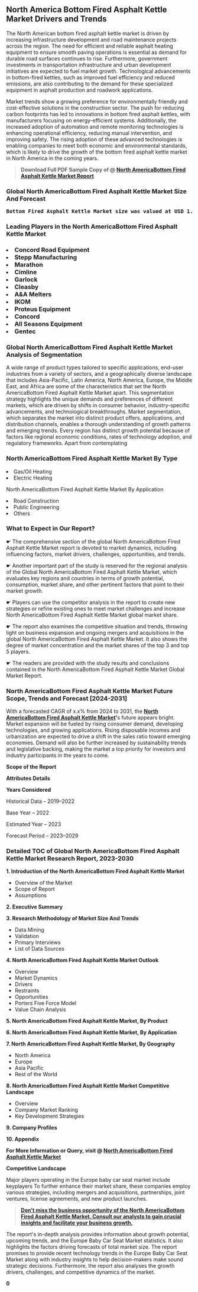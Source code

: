 <p> <h2>North America Bottom Fired Asphalt Kettle Market Drivers and Trends</h2><p>The North American bottom fired asphalt kettle market is driven by increasing infrastructure development and road maintenance projects across the region. The need for efficient and reliable asphalt heating equipment to ensure smooth paving operations is essential as demand for durable road surfaces continues to rise. Furthermore, government investments in transportation infrastructure and urban development initiatives are expected to fuel market growth. Technological advancements in bottom-fired kettles, such as improved fuel efficiency and reduced emissions, are also contributing to the demand for these specialized equipment in asphalt production and roadwork applications.</p><p>Market trends show a growing preference for environmentally friendly and cost-effective solutions in the construction sector. The push for reducing carbon footprints has led to innovations in bottom fired asphalt kettles, with manufacturers focusing on energy-efficient systems. Additionally, the increased adoption of automation and remote monitoring technologies is enhancing operational efficiency, reducing manual intervention, and improving safety. The rising adoption of these advanced technologies is enabling companies to meet both economic and environmental standards, which is likely to drive the growth of the bottom fired asphalt kettle market in North America in the coming years.</p></p><blockquote id="" class=""><strong>Download Full PDF Sample Copy of @&nbsp;<a href="https://www.verifiedmarketreports.com/download-sample/?rid=764310&utm_source=GitHub-Jan&utm_medium=263" target="_blank">North AmericaBottom Fired Asphalt Kettle Market Report</a>&nbsp;&nbsp;</strong></blockquote><h3 id="" class=""><strong>Global&nbsp;North AmericaBottom Fired Asphalt Kettle Market Size And Forecast</strong></h3><pre class="reader-text-block__code-block"><strong>Bottom Fired Asphalt Kettle Market size was valued at USD 1.20 Billion in 2022 and is projected to reach USD 1.85 Billion by 2030, growing at a CAGR of 6.0% from 2024 to 2030.</strong></pre><h3 id="" class="">Leading Players in the&nbsp;North AmericaBottom Fired Asphalt Kettle Market</h3><h3 class=""></Li><Li>Concord Road Equipment</Li><Li> Stepp Manufacturing</Li><Li> Marathon</Li><Li> Cimline</Li><Li> Garlock</Li><Li> Cleasby</Li><Li> A&A Melters</Li><Li> IKOM</Li><Li> Proteus Equipment</Li><Li> Concord</Li><Li> All Seasons Equipment</Li><Li> Gentec</h3><h3 id="" class="">Global&nbsp;North AmericaBottom Fired Asphalt Kettle Market Analysis of Segmentation</h3><p id="" class="">A wide range of product types tailored to specific applications, end-user industries from a variety of sectors, and a geographically diverse landscape that includes Asia-Pacific, Latin America, North America, Europe, the Middle East, and Africa are some of the characteristics that set the North AmericaBottom Fired Asphalt Kettle Market apart. This segmentation strategy highlights the unique demands and preferences of different markets, which are driven by shifts in consumer behavior, industry-specific advancements, and technological breakthroughs. Market segmentation, which separates the market into distinct product offers, applications, and distribution channels, enables a thorough understanding of growth patterns and emerging trends. Every region has distinct growth potential because of factors like regional economic conditions, rates of technology adoption, and regulatory frameworks. Apart from contemplating</p><h3 id="" class="">North AmericaBottom Fired Asphalt Kettle Market&nbsp;By Type</h3><p></Li><Li>Gas/Oil Heating</Li><Li> Electric Heating</p><div class="" data-test-id=""><p>North AmericaBottom Fired Asphalt Kettle Market&nbsp;By Application</p></div><p class=""></Li><Li>Road Construction</Li><Li> Public Engineering</Li><Li> Others</p><div class="" data-test-id=""><h3><span class="">What to Expect in Our Report?</span></h3></div><div class="" data-test-id=""><p><span class="">☛ The comprehensive section of the global North AmericaBottom Fired Asphalt Kettle Market report is devoted to market dynamics, including influencing factors, market drivers, challenges, opportunities, and trends.</span></p></div><div class="" data-test-id=""><p><span class="">☛ Another important part of the study is reserved for the regional analysis of the Global North AmericaBottom Fired Asphalt Kettle Market, which evaluates key regions and countries in terms of growth potential, consumption, market share, and other pertinent factors that point to their market growth.</span></p></div><div class="" data-test-id=""><p><span class="">☛ Players can use the competitor analysis in the report to create new strategies or refine existing ones to meet market challenges and increase North AmericaBottom Fired Asphalt Kettle Market global market share.</span></p></div><div class="" data-test-id=""><p><span class="">☛ The report also examines the competitive situation and trends, throwing light on business expansion and ongoing mergers and acquisitions in the global North AmericaBottom Fired Asphalt Kettle Market. It also shows the degree of market concentration and the market shares of the top 3 and top 5 players.</span></p></div><div class="" data-test-id=""><p><span class="">☛ The readers are provided with the study results and conclusions contained in the North AmericaBottom Fired Asphalt Kettle Market Global Market Report.</span></p></div><div class="" data-test-id=""><h3><span class="">North AmericaBottom Fired Asphalt Kettle Market Future Scope, Trends and Forecast [2024-2031]</span></h3></div><div class="" data-test-id=""><p><span class="">With a forecasted CAGR of x.x% from 2024 to 2031, the <strong><a href="https://www.verifiedmarketreports.com/download-sample/?rid=764310&utm_source=GitHub-Jan&utm_medium=263" target="_blank">North AmericaBottom Fired Asphalt Kettle Market</a>'</strong>s future appears bright. Market expansion will be fueled by rising consumer demand, developing technologies, and growing applications. Rising disposable incomes and urbanization are expected to drive a shift in the sales ratio toward emerging economies. Demand will also be further increased by sustainability trends and legislative backing, making the market a top priority for investors and industry participants in the years to come.</span></p><p id="ember66" class="ember-view reader-text-block__paragraph"><strong>Scope of the Report</strong></p><p id="ember67" class="ember-view reader-text-block__paragraph"><strong>Attributes Details</strong></p><p id="ember68" class="ember-view reader-text-block__paragraph"><strong>Years Considered</strong></p><p id="ember69" class="ember-view reader-text-block__paragraph">Historical Data &ndash; 2019&ndash;2022</p><p id="ember70" class="ember-view reader-text-block__paragraph">Base Year &ndash; 2022</p><p id="ember71" class="ember-view reader-text-block__paragraph">Estimated Year &ndash; 2023</p><p id="ember72" class="ember-view reader-text-block__paragraph">Forecast Period &ndash; 2023&ndash;2029</p></div><h3 id="" class="">Detailed TOC of Global North AmericaBottom Fired Asphalt Kettle Market Research Report, 2023-2030</h3><p id="" class=""><strong>1. Introduction of the North AmericaBottom Fired Asphalt Kettle Market</strong></p><ul><li>Overview of the Market</li><li>Scope of Report</li><li>Assumptions</li></ul><p id="" class=""><strong>2. Executive Summary</strong></p><p id="" class=""><strong>3. Research Methodology of Market Size And Trends</strong></p><ul><li>Data Mining</li><li>Validation</li><li>Primary Interviews</li><li>List of Data Sources</li></ul><p id="" class=""><strong>4. North AmericaBottom Fired Asphalt Kettle Market Outlook</strong></p><ul><li>Overview</li><li>Market Dynamics</li><li>Drivers</li><li>Restraints</li><li>Opportunities</li><li>Porters Five Force Model</li><li>Value Chain Analysis</li></ul><p id="" class=""><strong>5. North AmericaBottom Fired Asphalt Kettle Market, By Product</strong></p><p id="" class=""><strong>6. North AmericaBottom Fired Asphalt Kettle Market, By Application</strong></p><p id="" class=""><strong>7. North AmericaBottom Fired Asphalt Kettle Market, By Geography</strong></p><ul><li>North America</li><li>Europe</li><li>Asia Pacific</li><li>Rest of the World</li></ul><p id="" class=""><strong>8. North AmericaBottom Fired Asphalt Kettle Market Competitive Landscape</strong></p><ul><li>Overview</li><li>Company Market Ranking</li><li>Key Development Strategies</li></ul><p id="" class=""><strong>9. Company Profiles</strong></p><p id="" class=""><strong>10. Appendix</strong></p><p><strong>For More Information or Query, visit&nbsp;@ <a href="https://www.verifiedmarketreports.com/product/bottom-fired-asphalt-kettle-market/" target="_blank">North AmericaBottom Fired Asphalt Kettle Market</a></strong></p><p id="ember61" class="ember-view reader-text-block__paragraph"><strong>Competitive Landscape</strong></p><p id="ember62" class="ember-view reader-text-block__paragraph">Major players operating in the Europe baby car seat market include keyplayers To further enhance their market share, these companies employ various strategies, including mergers and acquisitions, partnerships, joint ventures, license agreements, and new product launches.</p><blockquote id="ember63" class="ember-view reader-text-block__blockquote"><strong><a href="https://www.verifiedmarketreports.com/download-sample/?rid=764310&utm_source=GitHub-Jan&utm_medium=263" target="_blank">Don&rsquo;t miss the business opportunity of the North AmericaBottom Fired Asphalt Kettle Market. Consult our analysts to gain crucial insights and facilitate your business growth.</a></strong></blockquote><p id="ember64" class="ember-view reader-text-block__paragraph">The report's in-depth analysis provides information about growth potential, upcoming trends, and the Europe Baby Car Seat Market statistics. It also highlights the factors driving forecasts of total market size. The report promises to provide recent technology trends in the Europe Baby Car Seat Market along with industry insights to help decision-makers make sound strategic decisions. Furthermore, the report also analyses the growth drivers, challenges, and competitive dynamics of the market.</p><p class="ember-view reader-text-block__paragraph"><strong>0</strong></p>
